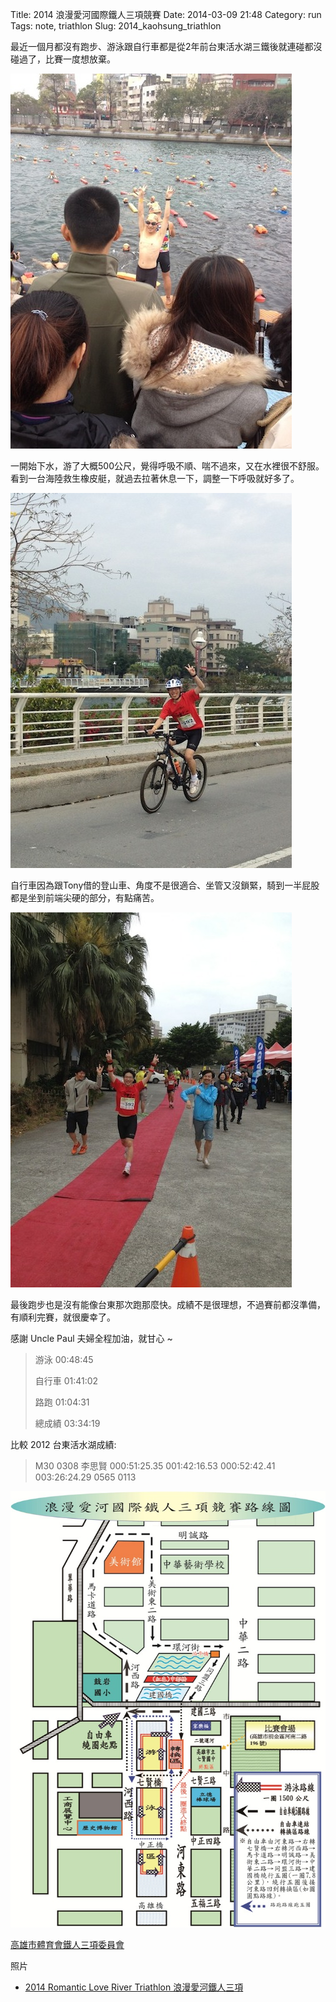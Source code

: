 Title: 2014 浪漫愛河國際鐵人三項競賽
Date: 2014-03-09 21:48
Category: run
Tags: note, triathlon
Slug: 2014_kaohsung_triathlon

最近一個月都沒有跑步、游泳跟自行車都是從2年前台東活水湖三鐵後就連碰都沒碰過了，比賽一度想放棄。

![](/images/2014-03-09_kh_triathlon/1394340795077.jpg)

一開始下水，游了大概500公尺，覺得呼吸不順、喘不過來，又在水裡很不舒服。看到一台海陸救生橡皮艇，就過去拉著休息一下，調整一下呼吸就好多了。

![](/images/2014-03-09_kh_triathlon/1394340810121.jpg)

自行車因為跟Tony借的登山車、角度不是很適合、坐管又沒鎖緊，騎到一半屁股都是坐到前端尖硬的部分，有點痛苦。

![](/images/2014-03-09_kh_triathlon/1394340947533.jpg)

最後跑步也是沒有能像台東那次跑那麼快。成績不是很理想，不過賽前都沒準備，有順利完賽，就很慶幸了。

感謝 Uncle Paul 夫婦全程加油，就甘心 ~

> 游泳 00:48:45
>
> 自行車 01:41:02
>
> 路跑 01:04:31
>
> 總成績 03:34:19

比較 2012 台東活水湖成績:

> M30 	0308 	李思賢 	000:51:25.35 	001:42:16.53 	000:52:42.41 	003:26:24.29 	0565 	0113

![](/images/2014-03-09_kh_triathlon/2012map.jpg)

[高雄市體育會鐵人三項委員會](http://www.ironman.url.tw/2014raceinfo1.htm)


照片

* [2014 Romantic Love River Triathlon 浪漫愛河鐵人三項](https://plus.google.com/u/0/photos/+MattLin/albums/5988955925374513569)
